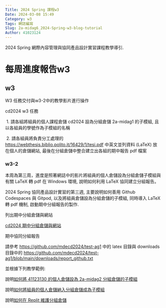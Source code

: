```yaml
---
Title: 2024 Spring 課程w3
Date: 2024-03-08 15:49
Category: w3
Tags: 網誌編寫
Slug: 2a-midag6_2024-Spring-w3-blog-tutorial
Author: 41023124
---
```


2024 Spring 網際內容管理與協同產品設計實習課程教學導引.

<!-- PELICAN_END_SUMMARY -->

# 每周進度報告w3

<h2>w3</h2>
<p>W3 任務交付與w3-2中的教學影片進行操作</p>
<p>cd2024 w3 任務</p>
<p>&nbsp;1. 請各組將組員的個人課程倉儲 cd2024 設為分組倉儲 2a-midag1 的子模組, 且以各組員的學號作為子模組的名稱</p>
<p>&nbsp;2. 請各組員將負責分工處理的 <a href="https://webthesis.biblio.polito.it/16429/1/tesi.pdf" rel="noreferrer noopener" target="_blank" title="https://webthesis.biblio.polito.it/16429/1/tesi.pdf">https://webthesis.biblio.polito.it/16429/1/tesi.pdf</a> 中英文並列資料 (LaTeX) 放在個人的倉儲網站, 最後在分組倉儲中整合建立出各組的期中報告 pdf 檔案</p>
<p></p>
<h3>w3-2</h3>
<p></p>
<p>本周為第三周，進度是照著網誌中的影片將組員的個人倉儲設為分組倉儲子模組與有關 LaTeX 轉 pdf 在 Windows 環境, 說明如何利用 LaTeX 協同建立分組報告。</p>
<p></p>
<p>2024 Spring 協同產品設計實習的第三週, 主要說明如何善用 Github Codespaces 與 Gitpod, 以及將組員倉儲設為分組倉儲的子模組, 同時導入 LaTeX 轉 pdf 機制, 啟動期中分組報告的製作.</p>
<p>列出期中分組倉儲與網站</p>
<p><a href="https://mde.tw/cd2024/content/Brython.html?src=https://gist.githubusercontent.com/mdecycu/8ba6fa28317bc7a784d8350e7bc33580/raw/4da5bed66516f7808811839885aedd946e20f17b/list_cd2024_midterm_url.py">cd2024 期中分組倉儲與網站</a></p>
<p></p>
<div>
<div class="syntaxhighlighter python" id="highlighter_627208">
<p>期中協同分組報告</p>
</div>
</div>
<p>請參考<span>&nbsp;</span><a href="https://github.com/mdecd2024/test-ag1">https://github.com/mdecd2024/test-ag1</a><span>&nbsp;</span>中的 latex 目錄與 downloads 目錄中的<span>&nbsp;</span><a href="https://github.com/mdecd2024/test-ag1/blob/main/downloads/report_github.txt">https://github.com/mdecd2024/test-ag1/blob/main/downloads/report_github.txt</a></p>
<p>並根據下列教學範例:</p>
<p>說明<a href="https://nfuedu-my.sharepoint.com/:v:/g/personal/yen_nfu_edu_tw/ETNuIGNcCd1Lvfeuy1qMnCYBrr8Nhv4OrSVQ2Xfv2o7gdQ?nav=eyJyZWZlcnJhbEluZm8iOnsicmVmZXJyYWxBcHAiOiJPbmVEcml2ZUZvckJ1c2luZXNzIiwicmVmZXJyYWxBcHBQbGF0Zm9ybSI6IldlYiIsInJlZmVycmFsTW9kZSI6InZpZXciLCJyZWZlcnJhbFZpZXciOiJNeUZpbGVzTGlua0NvcHkifX0&amp;e=8b3kMk">如何將 41123130 的個人倉儲設為 2a-midag2 分組倉儲的子模組</a></p>
<p>說明<a href="https://nfuedu-my.sharepoint.com/:v:/g/personal/yen_nfu_edu_tw/EZbnYCWfEylAmXhpOqXWgZUBMxerlNYRgQsBBjZAQ90lmg?nav=eyJyZWZlcnJhbEluZm8iOnsicmVmZXJyYWxBcHAiOiJPbmVEcml2ZUZvckJ1c2luZXNzIiwicmVmZXJyYWxBcHBQbGF0Zm9ybSI6IldlYiIsInJlZmVycmFsTW9kZSI6InZpZXciLCJyZWZlcnJhbFZpZXciOiJNeUZpbGVzTGlua0NvcHkifX0&amp;e=8nGXOz">如何將組員的個人倉儲納入分組倉儲成為子模組</a></p>
<p>說明<a href="https://nfuedu-my.sharepoint.com/:v:/g/personal/yen_nfu_edu_tw/EUlbUzMAyBFHrHX7bLPRKzsB3L-T-D413BPuH6pMSEZmjg?nav=eyJyZWZlcnJhbEluZm8iOnsicmVmZXJyYWxBcHAiOiJPbmVEcml2ZUZvckJ1c2luZXNzIiwicmVmZXJyYWxBcHBQbGF0Zm9ybSI6IldlYiIsInJlZmVycmFsTW9kZSI6InZpZXciLCJyZWZlcnJhbFZpZXciOiJNeUZpbGVzTGlua0NvcHkifX0&amp;e=HjIQab">如何在 Replit 維護分組倉儲</a></p>
<p></p>